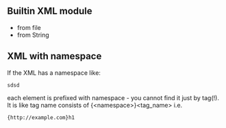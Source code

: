 ## Builtin XML module

* from file
* from String
## XML with namespace
If the XML has a namespace like:
```
sdsd
```
each element is prefixed with namespace - you cannot find it just by tag(!). It is like tag name consists of {\<namespace>}<tag_name> i.e.
```
{http://example.com}h1
```
<!--stackedit_data:
eyJoaXN0b3J5IjpbLTU1MzU1Njk1MSw3MzA5OTgxMTZdfQ==
-->